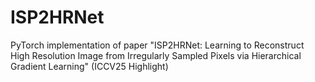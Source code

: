# ISP2HRNet
PyTorch implementation of paper "ISP2HRNet: Learning to Reconstruct High Resolution Image from Irregularly Sampled Pixels via Hierarchical Gradient Learning" (ICCV25 Highlight)
